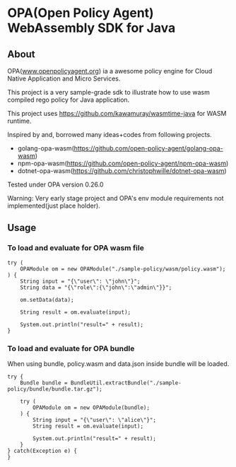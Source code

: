 # OPA(Open Policy Agent) WebAssembly SDK for Java

## About
OPA(www.openpolicyagent.org) ia a awesome policy engine for Cloud Native Application and Micro Services.

This project is a very sample-grade sdk to illustrate how to use wasm compiled rego policy for Java application.

This project uses https://github.com/kawamuray/wasmtime-java for WASM runtime.

Inspired by and, borrowed many ideas+codes from following projects. 
- golang-opa-wasm(https://github.com/open-policy-agent/golang-opa-wasm)
- npm-opa-wasm(https://github.com/open-policy-agent/npm-opa-wasm)
- dotnet-opa-wasm(https://github.com/christophwille/dotnet-opa-wasm)

Tested under OPA version 0.26.0

Warning: Very early stage project and OPA's env module requirements not implemented(just place holder).

## Usage
### To load and evaluate for OPA wasm file 
```
try (
    OPAModule om = new OPAModule("./sample-policy/wasm/policy.wasm");
) {
    String input = "{\"user\": \"john\"}";
    String data = "{\"role\":{\"john\":\"admin\"}}";

    om.setData(data);

    String result = om.evaluate(input);

    System.out.println("result=" + result);
}
```

### To load and evaluate for OPA bundle 
When using bundle, policy.wasm and data.json inside bundle will be loaded.

```
try {
    Bundle bundle = BundleUtil.extractBundle("./sample-policy/bundle/bundle.tar.gz");

    try (
        OPAModule om = new OPAModule(bundle);
    ) {
        String input = "{\"user\": \"alice\"}";
        String result = om.evaluate(input);

        System.out.println("result=" + result);
    }
} catch(Exception e) {
}

```